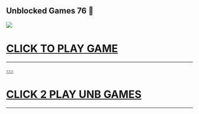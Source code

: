 
## Unblocked Games 76 👋

<a href="https://k12guru.nl/"><img src="https://1lesson1.email/gamez.png"></a>

<h1><a href="https://lessonhub.guru">CLICK TO PLAY GAME</h1>
<HR>---
<H1><a href="https://k12guru.nl">CLICK 2 PLAY UNB GAMES</a></H1>
<HR>




